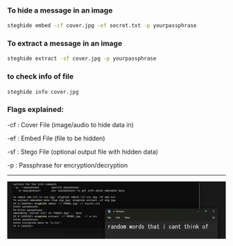 ### To hide a message in an image
```bash
steghide embed -cf cover.jpg -ef secret.txt -p yourpassphrase
```
### To extract a message in an image
```bash
steghide extract -sf cover.jpg -p yourpassphrase
```

### to check info of file

```bash
steghide info cover.jpg
```
### Flags explained:

-cf : Cover File (image/audio to hide data in)

-ef : Embed File (file to be hidden)

-sf : Stego File (optional output file with hidden data)

-p  : Passphrase for encryption/decryption




***

![image](.attachments/2e5b032656b29e5fe1a715a435125f3e600f01f7.png) 